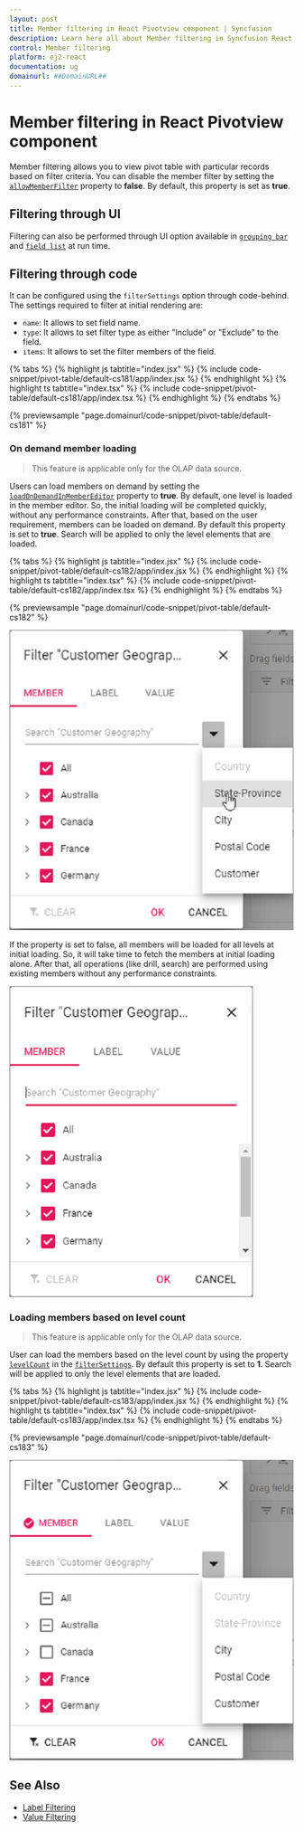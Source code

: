 ```yaml
---
layout: post
title: Member filtering in React Pivotview component | Syncfusion
description: Learn here all about Member filtering in Syncfusion React Pivotview component of Syncfusion Essential JS 2 and more.
control: Member filtering 
platform: ej2-react
documentation: ug
domainurl: ##DomainURL##
---
```


# Member filtering in React Pivotview component

Member filtering allows you to view pivot table with particular records based on filter criteria. You can disable the member filter by setting the [`allowMemberFilter`](https://ej2.syncfusion.com/react/documentation/api/pivotview/dataSourceSettings/#allowmemberfilter) property to **false**. By default, this property is set as **true**.

## Filtering through UI

Filtering can also be performed through UI option available in [`grouping bar`](./grouping-bar) and [`field list`](./field-list) at run time.

## Filtering through code

It can be configured using the `filterSettings` option through code-behind. The settings required to filter at initial rendering are:
* `name`: It allows to set field name.
* `type`: It allows to set filter type as either "Include" or "Exclude" to the field.
* `items`: It allows to set the filter members of the field.

{% tabs %}
{% highlight js tabtitle="index.jsx" %}
{% include code-snippet/pivot-table/default-cs181/app/index.jsx %}
{% endhighlight %}
{% highlight ts tabtitle="index.tsx" %}
{% include code-snippet/pivot-table/default-cs181/app/index.tsx %}
{% endhighlight %}
{% endtabs %}

 {% previewsample "page.domainurl/code-snippet/pivot-table/default-cs181" %}

### On demand member loading

> This feature is applicable only for the OLAP data source.

Users can load members on demand by setting the [`loadOnDemandInMemberEditor`](https://ej2.syncfusion.com/react/documentation/api/pivotview/#loadondemandinmembereditor) property to **true**. By default, one level is loaded in the member editor. So, the initial loading will be completed quickly, without any performance constraints. After that, based on the user requirement, members can be loaded on demand. By default this property is set to **true**. Search will be applied to only the level elements that are loaded.

{% tabs %}
{% highlight js tabtitle="index.jsx" %}
{% include code-snippet/pivot-table/default-cs182/app/index.jsx %}
{% endhighlight %}
{% highlight ts tabtitle="index.tsx" %}
{% include code-snippet/pivot-table/default-cs182/app/index.tsx %}
{% endhighlight %}
{% endtabs %}

 {% previewsample "page.domainurl/code-snippet/pivot-table/default-cs182" %}

![output](images/ondemand_member.png)

If the property is set to false, all members will be loaded for all levels at initial loading. So, it will take time to fetch the members at initial loading alone. After that, all operations (like drill, search) are performed using existing members without any performance constraints.

![output](images/initial_member.png)

### Loading members based on level count

> This feature is applicable only for the OLAP data source.

User can load the members based on the level count by using the property [`levelCount`](https://ej2.syncfusion.com/react/documentation/api/pivotview/filterModel/#levelcount) in the [`filterSettings`](https://ej2.syncfusion.com/react/documentation/api/pivotview/dataSourceSettings/#filtersettings). By default this property is set to **1**. Search will be applied to only the level elements that are loaded.

{% tabs %}
{% highlight js tabtitle="index.jsx" %}
{% include code-snippet/pivot-table/default-cs183/app/index.jsx %}
{% endhighlight %}
{% highlight ts tabtitle="index.tsx" %}
{% include code-snippet/pivot-table/default-cs183/app/index.tsx %}
{% endhighlight %}
{% endtabs %}

 {% previewsample "page.domainurl/code-snippet/pivot-table/default-cs183" %}

![output](images/level-count.png)

## See Also

* [Label Filtering](./label-filtering)
* [Value Filtering](./value-filtering)